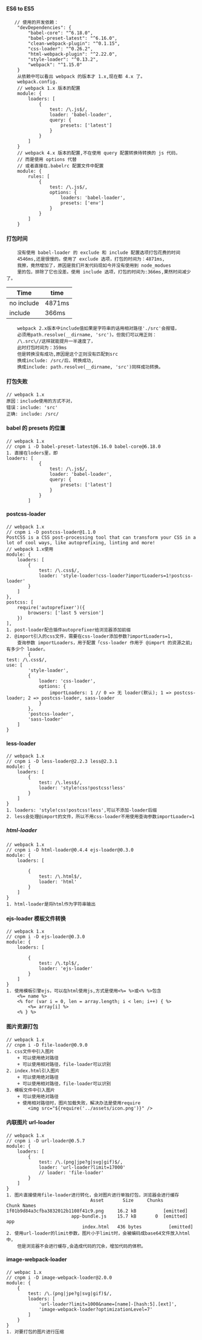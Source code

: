 #### ES6 to ES5

       // 使用的开发依赖：
        "devDependencies": {
            "babel-core": "^6.18.0",
            "babel-preset-latest": "^6.16.0",
            "clean-webpack-plugin": "^0.1.15",
            "css-loader": "^0.26.2",
            "html-webpack-plugin": "^2.22.0",
            "style-loader": "^0.13.2",
            "webpack": "^1.15.0"
        }
        从依赖中可以看出 webpack 的版本才 1.x,现在都 4.x 了。
        webpack.config.
        // webpack 1.x 版本的配置
        module: {
            loaders: [
                {
                    test: /\.js$/,
                    loader: 'babel-loader',
                    query: {
                        presets: ['latest']
                    }
                }
            ]
        }
        // webpack 4.x 版本的配置,不在使用 query 配置转换待转换的 js 代码，
        // 而是使用 options 代替
        // 或者直接在.babelrc 配置文件中配置
        module: {
            rules: [
                {
                    test: /\.js$/,
                    options: {
                        loaders: 'babel-loader',
                        presets: ['env']
                    }
                }
            ]
        }

#### 打包时间

        没有使用 babel-loader 的 exclude 和 include 配置选项打包花费的时间
        4546ms,还是很慢的。使用了 exclude 选项，打包的时间为：4871ms,
        我擦，竟然增加了，原因是我们开发代码现如今并没有使用到 node_modues
        里的包，排除了它也没差。使用 include 选项，打包的时间为:366ms,果然时间减少了。

| Time       | time   |
| ---------- | ------ |
| no include | 4871ms |
| include    | 366ms  |

        webpack 2.x版本中include值如果是字符串的话用相对路径'./src'会报错，
        必须用path.resolve(__dirname, 'src')。但我们可以用正则：
        /\.src\//这样就能提升一半速度了，
        此时打包时间为：359ms
        但是转换没有成功,原因是这个正则没有匹配到src
        换成include: /src/后，转换成功,
        换成include: path.resolve(__dirname, 'src')同样成功转换。

#### 打包失败

    // webpack 1.x
    原因：include使用的方式不对，
    错误：include: 'src'
    正确: include: /src/

#### babel 的 presets 的位置

    // webpack 1.x
    // cnpm i -D babel-preset-latest@6.16.0 babel-core@6.18.0
    1. 直接在loders里，即
    loaders: [
                {
                    test: /\.js$/,
                    loader: 'babel-loader',
                    query: {
                        presets: ['latest']
                    }
                }
            ]

#### postcss-loader

    // webpack 1.x
    // cnpm i -D postcss-loader@1.1.0
    PostCSS is a CSS post-processing tool that can transform your CSS in a lot of cool ways, like autoprefixing, linting and more!
    // webpack 1.x使用
    module: {
        loaders: [
            {
                test: /\.css$/,
                loader: 'style-loader!css-loader?importLoaders=1!postcss-loader'
            }
        ]
    },
    postcss: [
        require('autoprefixer')({
            browsers: ['last 5 version']
        })
    ],
    1. post-loader配合插件autoprefixer给浏览器添加前缀
    2. @import引入的css文件，需要在css-loader添加参数?importLoaders=1,
        查询参数 importLoaders，用于配置「css-loader 作用于 @import 的资源之前」有多少个 loader。
            {
    test: /\.css$/,
    use: [
            'style-loader',
            {
                loader: 'css-loader',
                options: {
                    importLoaders: 1 // 0 => 无 loader(默认); 1 => postcss-loader; 2 => postcss-loader, sass-loader
                }
            },
            'postcss-loader',
            'sass-loader'
        ]
    }

#### less-loader

    // webpack 1.x
    // cnpm i -D less-loader@2.2.3 less@2.3.1
    module: {
        loaders: [
            {
                test: /\.less$/,
                loader: 'style!css!postcss!less'
            }
        ]
    }
    1. loaders: 'style!css!postcss!less',可以不添加-loader后缀
    2. less会处理@import的文件，所以不用css-loader不用使用查询参数importLoader=1

##### html-loader

    // webpack 1.x
    // cnpm i -D html-loader@0.4.4 ejs-loader@0.3.0
    module: {
        loaders: [

            {
                test: /\.html$/,
                loader: 'html'
            }
        ]
    }
    1. html-loader是将html作为字符串输出

#### ejs-loader 模板文件转换

    // webpack 1.x
    // cnpm i -D ejs-loader@0.3.0
    module: {
        loaders: [

            {
                test: /\.tpl$/,
                loader: 'ejs-loader'
            }
        ]
    }
    1. 使用模板引擎ejs，可以在html使用js,方式是使用<%= %>或<% %>包含
        <%= name %>
        <% for (var i = 0, len = array.length; i < len; i++) { %>
            <%= array[i] %>
        <% } %>

#### 图片资源打包

    // webpack 1.x
    // cnpm i -D file-loader@0.9.0
    1. css文件中引入图片
        + 可以使用绝对路径
        + 可以使用相对路径，file-loader可以识别
    2. index.html引入图片
        + 可以使用绝对路径
        + 可以使用相对路径，file-loader可以识别
    3. 模板文件中引入图片
        + 可以使用绝对路径
        + 使用相对路径时，图片加载失败，解决办法是使用require
            <img src="${require('../assets/icon.png')}" />

#### 内联图片 url-loader

    // webpack 1.x
    // cnpm i -D url-loader@0.5.7
    module: {
        loaders: [
            {
                test: /\.(png|jpe?g|svg|gif)$/,
                loader: 'url-loader?limit=17000'
                // loader: 'file-loader'
            }
        ]
    }
    1. 图片直接使用file-loader进行转化，会对图片进行单独打包，浏览器会进行缓存
                                   Asset       Size     Chunks             Chunk Names
    1f01b9d84a3cfba3832012b1108f41c9.png     16.2 kB          [emitted]
                            app-bundle.js    15.7 kB       0  [emitted]  app
                                index.html   436 bytes          [emitted]
    2. 使用url-loader的limit参数，图片小于limit时，会被编码成base64文件放入html中，
        但是浏览器不会进行缓存,会造成代码的冗余，增加代码的体积。

#### image-webpack-loader
    // webpac 1.x
    // cnpm i -D image-webpack-loader@2.0.0
    module: {
        {
            test: /\.(png|jpe?g|svg|gif)$/,
            loaders: [
                'url-loader?limit=1000&name=[name]-[hash:5].[ext]',
                'image-webpack-loader?optimizationLevel=7'
            ]
        }
    }
    1. 对要打包的图片进行压缩
